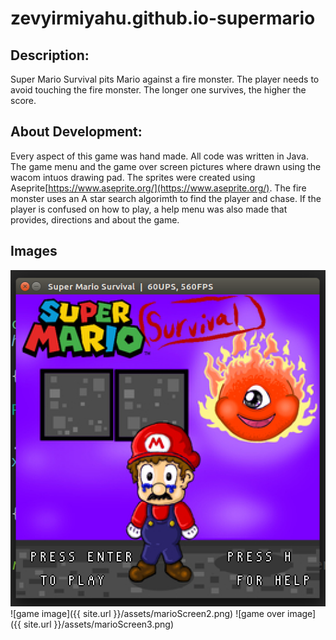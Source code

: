 # zevyirmiyahu.github.io-supermario


## Description: 
Super Mario Survival pits Mario against a fire monster. The player needs to avoid touching the fire monster. The longer one survives, the higher the score.

## About Development:
Every aspect of this game was hand made. All code was written in Java. The game menu and the game over screen pictures where drawn using the wacom intuos drawing pad. The sprites were created using Aseprite[https://www.aseprite.org/](https://www.aseprite.org/). The fire monster uses an A star search algorimth to find the player and chase. If the player is confused on how to play, a help menu was also made that provides, directions and about the game.

## Images

![main menu image](https://github.com/zevyirmiyahu/super_mario_survival/blob/master/marioScreen1.png)
![game image]({{ site.url }}/assets/marioScreen2.png)
![game over image]({{ site.url }}/assets/marioScreen3.png)

